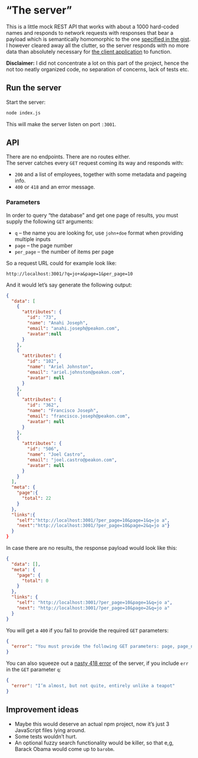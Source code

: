 # “The server”

This is a little mock REST API that works with about a 1000 hard-coded names and responds to network requests with responses that bear a payload which is semantically homomorphic to the one [specified in the gist](https://gist.github.com/daviferreira/41238222ac31fe36348544ee1d4a9a5e). I however cleared away all the clutter, so the server responds with no more data than absolutely necessary for [the client application](../client/README.md) to function.

**Disclaimer:** I did not concentrate a lot on this part of the project, hence the not too neatly organized code, no separation of concerns, lack of tests etc.

## Run the server

Start the server:
```bash
node index.js
```
This will make the server listen on port `:3001`.

## API

There are no endpoints. There are no routes either.<br />
The server catches every `GET` request coming its way and responds with:

- `200` and a list of employees, together with some metadata and pageing info.
- `400` or `418` and an error message.

### Parameters

In order to query “the database” and get one page of results, you must supply the following `GET` arguments:
- `q` – the name you are looking for, use `john+doe` format when providing multiple inputs
- `page` – the page number
- `per_page` – the number of items per page

So a request URL could for example look like:
```
http://localhost:3001/?q=jo+a&page=1&per_page=10
```
And it would let’s say generate the following output:
```json
{
  "data": [
    {
      "attributes": {
        "id": "73",
        "name": "Anahi Joseph",
        "email": "anahi.joseph@peakon.com",
        "avatar":null
      }
    },
    {
      "attributes": {
        "id": "102",
        "name": "Ariel Johnston",
        "email": "ariel.johnston@peakon.com",
        "avatar": null
      }
    },
    {
      "attributes": {
        "id": "362",
        "name": "Francisco Joseph",
        "email": "francisco.joseph@peakon.com",
        "avatar": null
      }
    },
    {
      "attributes": {
        "id": "506",
        "name": "Joel Castro",
        "email": "joel.castro@peakon.com",
        "avatar": null
      }
    }
  ],
  "meta": {
    "page":{
      "total": 22
    }
  },
  "links":{
    "self":"http://localhost:3001/?per_page=10&page=1&q=jo a",
    "next":"http://localhost:3001/?per_page=10&page=2&q=jo a"}
  }
}
```

In case there are no results, the response payload would look like this:
```json
{
  "data": [],
  "meta": {
    "page": {
      "total": 0
    }
  },
  "links": {
    "self": "http://localhost:3001/?per_page=10&page=1&q=jo a",
    "next": "http://localhost:3001/?per_page=10&page=2&q=jo a"
  }
}
```

You will get a `400` if you fail to provide the required `GET` parameters:
```json
{
  "error": "You must provide the following GET parameters: page, page_number, q"
}
```

You can also squeeze out a [nasty 418 error](https://developer.mozilla.org/en-US/docs/Web/HTTP/Status/418) of the server, if you include `err` in the `GET` parameter `q`:
```json
{
  "error": "I’m almost, but not quite, entirely unlike a teapot"
}
```

## Improvement ideas

- Maybe this would deserve an actual npm project, now it’s just 3 JavaScript files lying around.
- Some tests wouldn’t hurt.
- An optional fuzzy search functionality would be killer, so that e,g, Barack Obama would come up to `barobm`.
